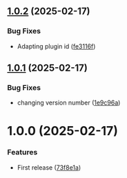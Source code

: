 ## [1.0.2](https://github.com/Layxe/Logseq-Linkwarden/compare/v1.0.1...v1.0.2) (2025-02-17)


### Bug Fixes

* Adapting plugin id ([fe3116f](https://github.com/Layxe/Logseq-Linkwarden/commit/fe3116fdb5d16c985f6f145789935c3a8b72221a))

## [1.0.1](https://github.com/Layxe/Logseq-Linkwarden/compare/v1.0.0...v1.0.1) (2025-02-17)


### Bug Fixes

* changing version number ([1e9c96a](https://github.com/Layxe/Logseq-Linkwarden/commit/1e9c96a9ada67ab6a4069b714c1823a83de7d35d))

# 1.0.0 (2025-02-17)


### Features

* First release ([73f8e1a](https://github.com/Layxe/Logseq-Linkwarden/commit/73f8e1adb44bfc605c9f61f531a6907c7e870193))
